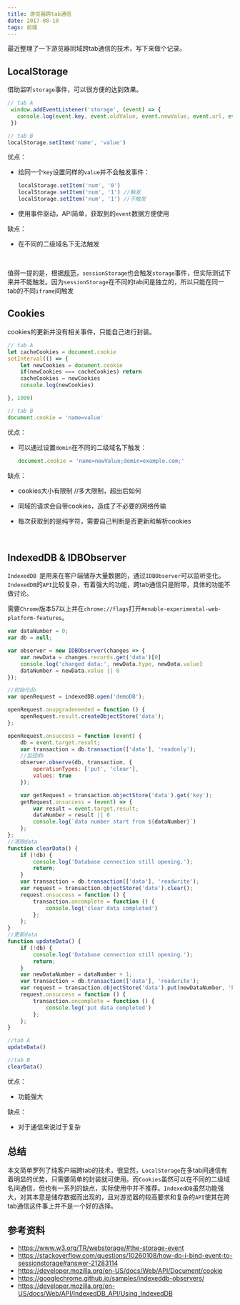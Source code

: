 ```yaml
---
title: 游览器跨tab通信
date: 2017-08-10
tags: 前端
---
```




最近整理了一下游览器同域跨tab通信的技术，写下来做个记录。



## LocalStorage

借助监听`storage`事件，可以很方便的达到效果。

```javascript
// tab A
 window.addEventListener('storage', (event) => {
   console.log(event.key, event.oldValue, event.newValue, event.url, event.storageArea)
 })

// tab B
localStorage.setItem('name', 'value')
```

优点：

- 给同一个`key`设置同样的`value`并不会触发事件：

  ```javascript
  localStorage.setItem('num', '0')
  localStorage.setItem('num', '1') //触发
  localStorage.setItem('num', '1') //不触发
  ```

- 使用事件驱动，API简单，获取到的`event`数据方便使用


缺点：

- 在不同的二级域名下无法触发

  ​

值得一提的是，根据[规范](https://www.w3.org/TR/webstorage/#the-storage-event)，`sessionStorage`也会触发`storage`事件，但实际测试下来并不能触发。因为`sessionStorage`在不同的tab间是独立的，所以只能在同一tab的不同`iframe`间触发



## Cookies

cookies的更新并没有相关事件，只能自己进行封装。

```javascript
// tab A
let cacheCookies = document.cookie
setInterval(() => {
	let newCookies = document.cookie
	if(newCookies === cacheCookies) return
	cacheCookies = newCookies
	console.log(newCookies)

}, 1000)

// tab B
document.cookie = 'name=value'
```

优点：

- 可以通过设置`domin`在不同的二级域名下触发：

  ```javascript
  document.cookie = 'name=newValue;domin=example.com;'
  ```



缺点：

- cookies大小有限制 //多大限制，超出后如何
- 同域的请求会自带cookies，造成了不必要的网络传输
- 每次获取到的是纯字符，需要自己判断是否更新和解析cookies

  ​



## IndexedDB & IDBObserver

`IndexedDB `是用来在客户端储存大量数据的，通过`IDBObserver`可以监听变化。`IndexedDB`的`API`比较复杂，有着强大的功能，跨tab通信只是附带，具体的功能不做讨论。

需要`Chrome`版本57以上并在`chrome://flags`打开`#enable-experimental-web-platform-features`。

```javascript
var dataNumber = 0;
var db = null;

var observer = new IDBObserver(changes => {
    var newData = changes.records.get('data')[0]
    console.log('changed data:', newData.type, newData.value)
    dataNumber = newData.value || 0
});

//初始化db
var openRequest = indexedDB.open('demoDB');

openRequest.onupgradeneeded = function () {
    openRequest.result.createObjectStore('data');
};

openRequest.onsuccess = function (event) {
    db = event.target.result;
    var transaction = db.transaction(['data'], 'readonly');
  	//监控db
    observer.observe(db, transaction, {
        operationTypes: ['put', 'clear'],
        values: true
    });

    var getRequest = transaction.objectStore('data').get('key');
    getRequest.onsuccess = (event) => {
        var result = event.target.result;
        dataNumber = result || 0
        console.log(`data number start from ${dataNumber}`)
    };
};
//清除data
function clearData() {
    if (!db) {
        console.log('Database connection still opening.');
        return;
    }
    var transaction = db.transaction(['data'], 'readwrite');
    var request = transaction.objectStore('data').clear();
    request.onsuccess = function () {
        transaction.oncomplete = function () {
            console.log('clear data completed')
        };
    };
}
//更新data
function updateData() {
    if (!db) {
        console.log('Database connection still opening.');
        return;
    }
    var newDataNumber = dataNumber + 1;
    var transaction = db.transaction(['data'], 'readwrite');
    var request = transaction.objectStore('data').put(newDataNumber, 'key');
    request.onsuccess = function () {
        transaction.oncomplete = function () {
            console.log('put data completed')
        };
    };
}

//tab A
updateData()

//tab B
clearData()
```



优点：

- 功能强大

缺点：

- 对于通信来说过于复杂



## 总结

本文简单罗列了纯客户端跨tab的技术，很显然，`LocalStorage`在多tab间通信有着明显的优势，只需要简单的封装就可使用。而`Cookies`虽然可以在不同的二级域名间通信，但也有一系列的缺点，实际使用中并不推荐。`IndexedDB`虽然功能强大，对其本意是储存数据而出现的，且对游览器的较高要求和复杂的`API`使其在跨tab通信这件事上并不是一个好的选择。





## 参考资料

- https://www.w3.org/TR/webstorage/#the-storage-event
- https://stackoverflow.com/questions/10260108/how-do-i-bind-event-to-sessionstorage#answer-21283114
- https://developer.mozilla.org/en-US/docs/Web/API/Document/cookie
- https://googlechrome.github.io/samples/indexeddb-observers/
- https://developer.mozilla.org/en-US/docs/Web/API/IndexedDB_API/Using_IndexedDB